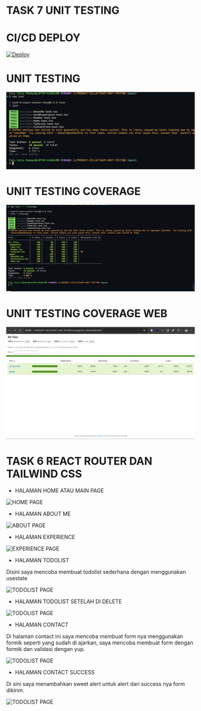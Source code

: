 # TASK 7 UNIT TESTING

# CI/CD DEPLOY

[![Deploy](https://github.com/Punokaw1n/TASK7-UNIT-TESTING/actions/workflows/main.yml/badge.svg)](https://github.com/Punokaw1n/TASK7-UNIT-TESTING/actions/workflows/main.yml)

# UNIT TESTING

![UNIT TESTING](/public/assets/unit-testing/unit-testing.png)

# UNIT TESTING COVERAGE

![UNIT TESTING COVERAGE](/public/assets/unit-testing/unit-testing-coverage.png)

# UNIT TESTING COVERAGE WEB

![UNIT TESTING COVERAGE WEB](/public/assets/unit-testing/unit-testing-coverage-web.png)

#

# TASK 6 REACT ROUTER DAN TAILWIND CSS

- HALAMAN HOME ATAU MAIN PAGE

![HOME PAGE](/public/assets/resault/homePage.png)

- HALAMAN ABOUT ME

![ABOUT PAGE](/public/assets/resault/about.png)

- HALAMAN EXPERIENCE

![EXPERIENCE PAGE](/public/assets/resault/experience.png)

- HALAMAN TODOLIST

Disini saya mencoba membuat todolist sederhana dengan menggunakan usestate

![TODOLIST PAGE](public/assets/resault/todolist.png)

- HALAMAN TODOLIST SETELAH DI DELETE

![TODOLIST PAGE](public/assets/resault/delete_todolist.png)

- HALAMAN CONTACT

Di halaman contact ini saya mencoba membuat form nya menggunakan formik seperti yang sudah di ajarkan, saya mencoba membuat form dengan formik dan validasi dengan yup.

![TODOLIST PAGE](public/assets/resault/contact_error.png)

- HALAMAN CONTACT SUCCESS

Di sini saya menambahkan sweet alert untuk alert dari success nya form dikirim.

![TODOLIST PAGE](public/assets/resault/success_contact.png)

